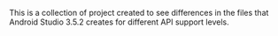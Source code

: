 This is a collection of project created to see differences in the files that Android Studio 3.5.2 creates for different API support levels.